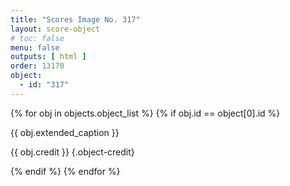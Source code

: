 ```yaml
---
title: "Scores Image No. 317"
layout: score-object
# toc: false
menu: false
outputs: [ html ]
order: 13170
object:
  - id: "317"
---
```


{% for obj in objects.object_list %}
{% if obj.id == object[0].id %}

{{ obj.extended_caption }}

{{ obj.credit }} {.object-credit}

{% endif %}
{% endfor %}
